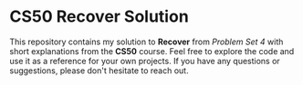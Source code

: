 # CS50 Recover Solution

This repository contains my solution to **Recover** from _Problem Set 4_ with short explanations from the **CS50** course.
Feel free to explore the code and use it as a reference for your own projects. If you have any questions or suggestions, please don't hesitate to reach out.

